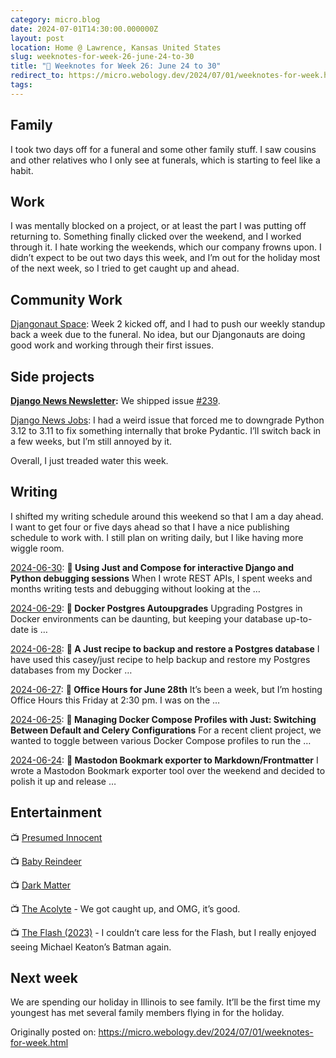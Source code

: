 ```yaml
---
category: micro.blog
date: 2024-07-01T14:30:00.000000Z
layout: post
location: Home @ Lawrence, Kansas United States
slug: weeknotes-for-week-26-june-24-to-30
title: "📓 Weeknotes for Week 26: June 24 to 30"
redirect_to: https://micro.webology.dev/2024/07/01/weeknotes-for-week.html
tags: 
---
```


Family
------

I took two days off for a funeral and some other family stuff. I saw cousins and other relatives who I only see at funerals, which is starting to feel like a habit.

Work
----

I was mentally blocked on a project, or at least the part I was putting off returning to. Something finally clicked over the weekend, and I worked through it. I hate working the weekends, which our company frowns upon. I didn’t expect to be out two days this week, and I’m out for the holiday most of the next week, so I tried to get caught up and ahead.

Community Work
--------------

[Djangonaut Space](https://djangonaut.space): Week 2 kicked off, and I had to push our weekly standup back a week due to the funeral. No idea, but our Djangonauts are doing good work and working through their first issues.

Side projects
-------------

**[Django News Newsletter](https://django-news.com):** We shipped issue [\#239](https://django-news.com/issues/239#start).

[Django News Jobs](https://jobs.django-news.com): I had a weird issue that forced me to downgrade Python 3.12 to 3.11 to fix something internally that broke Pydantic. I’ll switch back in a few weeks, but I’m still annoyed by it.

Overall, I just treaded water this week.

Writing
-------

I shifted my writing schedule around this weekend so that I am a day ahead. I want to get four or five days ahead so that I have a nice publishing schedule to work with. I still plan on writing daily, but I like having more wiggle room.

[2024-06-30](https://micro.webology.dev/2024/06/30/using-just-and.html): **🐳 Using Just and Compose for interactive Django and Python debugging sessions** When I wrote REST APIs, I spent weeks and months writing tests and debugging without looking at the …

[2024-06-29](https://micro.webology.dev/2024/06/29/docker-postgres-autoupgrades.html): **🐘 Docker Postgres Autoupgrades** Upgrading Postgres in Docker environments can be daunting, but keeping your database up-to-date is …

[2024-06-28](https://micro.webology.dev/2024/06/28/a-just-recipe.html): **🐘 A Just recipe to backup and restore a Postgres database** I have used this casey/just recipe to help backup and restore my Postgres databases from my Docker …

[2024-06-27](https://micro.webology.dev/2024/06/27/office-hours-for.html): **📅 Office Hours for June 28th** It’s been a week, but I’m hosting Office Hours this Friday at 2:30 pm. I was on the …

[2024-06-25](https://micro.webology.dev/2024/06/25/managing-docker-compose.html): **🐳 Managing Docker Compose Profiles with Just: Switching Between Default and Celery Configurations** For a recent client project, we wanted to toggle between various Docker Compose profiles to run the …

[2024-06-24](https://micro.webology.dev/2024/06/24/mastodon-bookmark-exporter.html): **🚜 Mastodon Bookmark exporter to Markdown/Frontmatter** I wrote a Mastodon Bookmark exporter tool over the weekend and decided to polish it up and release …

Entertainment
-------------

📺 [Presumed Innocent](https://trakt.tv/shows/presumed-innocent)

📺 [Baby Reindeer](https://trakt.tv/shows/baby-reindeer)

📺 [Dark Matter](https://trakt.tv/shows/dark-matter-2024)

📺 [The Acolyte](https://trakt.tv/shows/the-acolyte) - We got caught up, and OMG, it’s good.

📺 [The Flash (2023)](https://trakt.tv/movies/the-flash-2023) - I couldn’t care less for the Flash, but I really enjoyed seeing Michael Keaton’s Batman again.

Next week
---------

We are spending our holiday in Illinois to see family. It’ll be the first time my youngest has met several family members flying in for the holiday.

Originally posted on: https://micro.webology.dev/2024/07/01/weeknotes-for-week.html